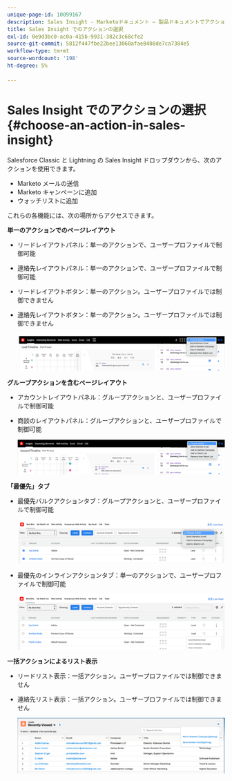 ```yaml
---
unique-page-id: 10099167
description: Sales Insight - Marketoドキュメント — 製品ドキュメントでアクションを選択します。
title: Sales Insight でのアクションの選択
exl-id: 0e9d3bc0-ac0a-415b-9931-382c3c68cfe2
source-git-commit: 5812f447fbe22bee13060afae8408de7ca7384e5
workflow-type: tm+mt
source-wordcount: '198'
ht-degree: 5%

---
```


# Sales Insight でのアクションの選択 {#choose-an-action-in-sales-insight}

Salesforce Classic と Lightning の Sales Insight ドロップダウンから、次のアクションを使用できます。

* Marketo メールの送信
* Marketo キャンペーンに追加
* ウォッチリストに追加

これらの各機能には、次の場所からアクセスできます。

**単一のアクションでのページレイアウト**

* リードレイアウトパネル：単一のアクションで、ユーザープロファイルで制御可能
* 連絡先レイアウトパネル：単一のアクションで、ユーザープロファイルで制御可能
* リードレイアウトボタン：単一のアクション。ユーザープロファイルでは制御できません
* 連絡先レイアウトボタン：単一のアクション。ユーザープロファイルでは制御できません

   ![](assets/choose-an-action-in-sales-insight-1.png)

**グループアクションを含むページレイアウト**

* アカウントレイアウトパネル：グループアクションと、ユーザープロファイルで制御可能
* 商談のレイアウトパネル：グループアクションと、ユーザープロファイルで制御可能

   ![](assets/choose-an-action-in-sales-insight-2.png)

**「最優先」タブ**

* 最優先バルクアクションタブ：グループアクションと、ユーザープロファイルで制御可能

   ![](assets/choose-an-action-in-sales-insight-3.png)

* 最優先のインラインアクションタブ：単一のアクションで、ユーザープロファイルで制御可能

   ![](assets/choose-an-action-in-sales-insight-4.png)

**一括アクションによるリスト表示**

* リードリスト表示：一括アクション。ユーザープロファイルでは制御できません
* 連絡先リスト表示：一括アクション。ユーザープロファイルでは制御できません

   ![](assets/choose-an-action-in-sales-insight-5.png)
